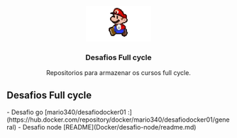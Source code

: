 <!-- PROJECT LOGO -->
<br />
<p align="center">
  <a href="">
    <img src="github/mario.gif" alt="Logo" width="auto" height="80">
  </a>

  <h3 align="center">Desafios Full cycle</h3>

  <p align="center">
  Repositorios para armazenar os cursos full cycle.   
  </p>
</p>
  <h2>Desafios Full cycle</h3>
 - Desafio go [mario340/desafiodocker01 :](https://hub.docker.com/repository/docker/mario340/desafiodocker01/general)
 - Desafio node [README](Docker/desafio-node/readme.md)
